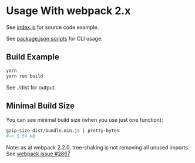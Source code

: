 # Usage With webpack 2.x

See [index.js](./index.js) for source code example.

See [package.json scripts](./package.json) for CLI usage.

## Build Example

```sh
yarn
yarn run build
```

See ./dist for output.

## Minimal Build Size

You can see minimal build size (when you use just one function):

```sh
gzip-size dist/bundle.min.js | pretty-bytes
#=> 5.54 kB
```

Note: as at webpack 2.2.0, tree-shaking is not removing all unused imports. See [webpack issue #2867](https://github.com/webpack/webpack/issues/2867)
